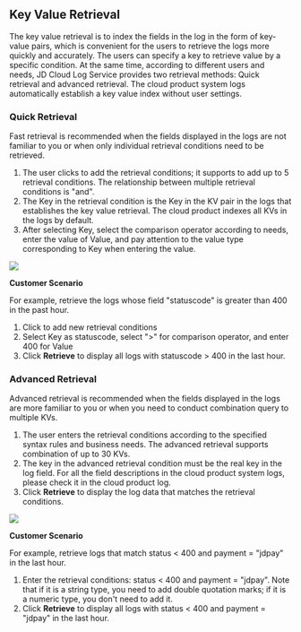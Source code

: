 ## Key Value Retrieval
The key value retrieval is to index the fields in the log in the form of key-value pairs, which is convenient for the users to retrieve the logs more quickly and accurately. The users can specify a key to retrieve value by a specific condition. At the same time, according to different users and needs, JD Cloud Log Service provides two retrieval methods: Quick retrieval and advanced retrieval.
The cloud product system logs automatically establish a key value index without user settings.

### Quick Retrieval

Fast retrieval is recommended when the fields displayed in the logs are not familiar to you or when only individual retrieval conditions need to be retrieved.

1. The user clicks to add the retrieval conditions; it supports to add up to 5 retrieval conditions. The relationship between multiple retrieval conditions is "and".
2. The Key in the retrieval condition is the Key in the KV pair in the logs that establishes the key value retrieval. The cloud product indexes all KVs in the logs by default.
3. After selecting Key, select the comparison operator according to needs, enter the value of Value, and pay attention to the value type corresponding to Key when entering the value.

![](https://raw.githubusercontent.com/luolei-laurel/cn-1/patch-1/image/LogService/LogSearch/quickSearch.png)

**Customer Scenario**

For example, retrieve the logs whose field "statuscode" is greater than 400 in the past hour.

1. Click to add new retrieval conditions
2. Select Key as statuscode, select ">" for comparison operator, and enter 400 for Value
3. Click **Retrieve** to display all logs with statuscode > 400 in the last hour.

### Advanced Retrieval

Advanced retrieval is recommended when the fields displayed in the logs are more familiar to you or when you need to conduct combination query to multiple KVs.

1. The user enters the retrieval conditions according to the specified syntax rules and business needs. The advanced retrieval supports combination of up to 30 KVs.
2. The key in the advanced retrieval condition must be the real key in the log field. For all the field descriptions in the cloud product system logs, please check it in the cloud product log.
3. Click **Retrieve** to display the log data that matches the retrieval conditions.

![](https://raw.githubusercontent.com/luolei-laurel/cn-1/patch-1/image/LogService/LogSearch/advanceSearch.png)

**Customer Scenario**

For example, retrieve logs that match status < 400 and payment = "jdpay" in the last hour.

1. Enter the retrieval conditions: status < 400 and payment = "jdpay". Note that if it is a string type, you need to add double quotation marks; if it is a numeric type, you don't need to add it.
2. Click **Retrieve** to display all logs with status < 400 and payment = "jdpay" in the last hour.
